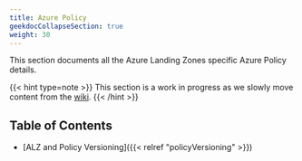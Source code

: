 ```yaml
---
title: Azure Policy
geekdocCollapseSection: true
weight: 30
---
```


This section documents all the Azure Landing Zones specific Azure Policy details.

{{< hint type=note >}}
This section is a work in progress as we slowly move content from the [wiki](https://aka.ms/alz/policy).
{{< /hint >}}

## Table of Contents

- [ALZ and Policy Versioning]({{< relref "policyVersioning" >}})
